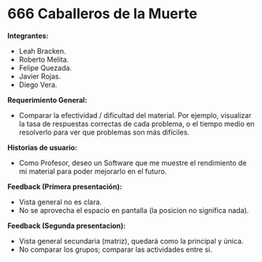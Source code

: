 # 666 Caballeros de la Muerte

**Integrantes:**
* Leah Bracken.
* Roberto Melita.
* Felipe Quezada.
* Javier Rojas.
* Diego Vera.

**Requerimiento General:**
* Comparar la efectividad / dificultad del material. Por ejemplo, visualizar la tasa de respuestas correctas de cada problema, o el tiempo medio en resolverlo para ver que problemas son más difíciles.

**Historias de usuario:**
* Como Profesor, deseo un Software que me muestre el rendimiento de mi material para poder mejorarlo en el futuro.

**Feedback (Primera presentación):**
* Vista general no es clara.
* No se aprovecha el espacio en pantalla (la posicion no significa nada).

**Feedback (Segunda presentacion):**
* Vista general secundaria (matriz), quedará como la principal y única.
* No comparar los grupos; comparar las actividades entre si.
